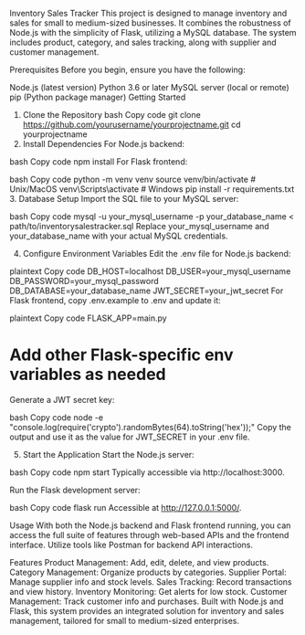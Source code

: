 Inventory Sales Tracker
This project is designed to manage inventory and sales for small to medium-sized businesses. It combines the robustness of Node.js with the simplicity of Flask, utilizing a MySQL database. The system includes product, category, and sales tracking, along with supplier and customer management.

Prerequisites
Before you begin, ensure you have the following:

Node.js (latest version)
Python 3.6 or later
MySQL server (local or remote)
pip (Python package manager)
Getting Started
1. Clone the Repository
bash
Copy code
git clone https://github.com/yourusername/yourprojectname.git
cd yourprojectname
2. Install Dependencies
For Node.js backend:

bash
Copy code
npm install
For Flask frontend:

bash
Copy code
python -m venv venv
source venv/bin/activate  # Unix/MacOS
venv\Scripts\activate  # Windows
pip install -r requirements.txt
3. Database Setup
Import the SQL file to your MySQL server:

bash
Copy code
mysql -u your_mysql_username -p your_database_name < path/to/inventorysalestracker.sql
Replace your_mysql_username and your_database_name with your actual MySQL credentials.

4. Configure Environment Variables
Edit the .env file for Node.js backend:

plaintext
Copy code
DB_HOST=localhost
DB_USER=your_mysql_username
DB_PASSWORD=your_mysql_password
DB_DATABASE=your_database_name
JWT_SECRET=your_jwt_secret
For Flask frontend, copy .env.example to .env and update it:

plaintext
Copy code
FLASK_APP=main.py
# Add other Flask-specific env variables as needed
Generate a JWT secret key:

bash
Copy code
node -e "console.log(require('crypto').randomBytes(64).toString('hex'));"
Copy the output and use it as the value for JWT_SECRET in your .env file.

5. Start the Application
Start the Node.js server:

bash
Copy code
npm start
Typically accessible via http://localhost:3000.

Run the Flask development server:

bash
Copy code
flask run
Accessible at http://127.0.0.1:5000/.

Usage
With both the Node.js backend and Flask frontend running, you can access the full suite of features through web-based APIs and the frontend interface. Utilize tools like Postman for backend API interactions.

Features
Product Management: Add, edit, delete, and view products.
Category Management: Organize products by categories.
Supplier Portal: Manage supplier info and stock levels.
Sales Tracking: Record transactions and view history.
Inventory Monitoring: Get alerts for low stock.
Customer Management: Track customer info and purchases.
Built with Node.js and Flask, this system provides an integrated solution for inventory and sales management, tailored for small to medium-sized enterprises.
